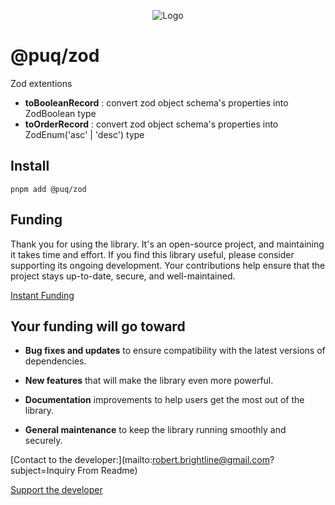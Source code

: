 <p align="center"><img src="https://beemood.github.io/puq/libs/zod/assets/favicon.png" alt="Logo" />

</p>

# @puq/zod

Zod extentions

- **toBooleanRecord** : convert zod object schema's properties into ZodBoolean type
- **toOrderRecord** : convert zod object schema's properties into ZodEnum('asc' | 'desc') type

## Install

`pnpm add @puq/zod`

## Funding

Thank you for using the library. It's an open-source project, and maintaining it takes time and effort. If you find this library useful, please consider supporting its ongoing development. Your contributions help ensure that the project stays up-to-date, secure, and well-maintained.

[Instant Funding]([)

## Your funding will go toward

- **Bug fixes and updates** to ensure compatibility with the latest versions of dependencies.

- **New features** that will make the library even more powerful.

- **Documentation** improvements to help users get the most out of the library.

- **General maintenance** to keep the library running smoothly and securely.

[Contact to the developer:](mailto:robert.brightline@gmail.com?subject=Inquiry From Readme)

[Support the developer]([)

